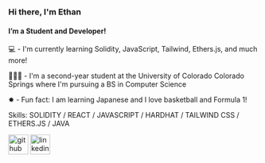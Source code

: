 ### Hi there, I'm Ethan

#### I’m a Student and Developer!

💻 - I'm currently learning Solidity, JavaScript, Tailwind, Ethers.js, and much more!

👨🏻‍🎓 - I'm a second-year student at the University of Colorado Colorado Springs where I'm pursuing a BS in Computer Science

✸ - Fun fact: I am learning Japanese and I love basketball and Formula 1! 

Skills: SOLIDITY / REACT / JAVASCRIPT / HARDHAT / TAILWIND CSS / ETHERS.JS / JAVA




[<img src='https://cdn.jsdelivr.net/npm/simple-icons@3.0.1/icons/github.svg' alt='github' height='40'>](https://github.com/EthanWHarvey)  [<img src='https://cdn.jsdelivr.net/npm/simple-icons@3.0.1/icons/linkedin.svg' alt='linkedin' height='40'>](https://www.linkedin.com/in/ethan-harvey-88a562237/)  




